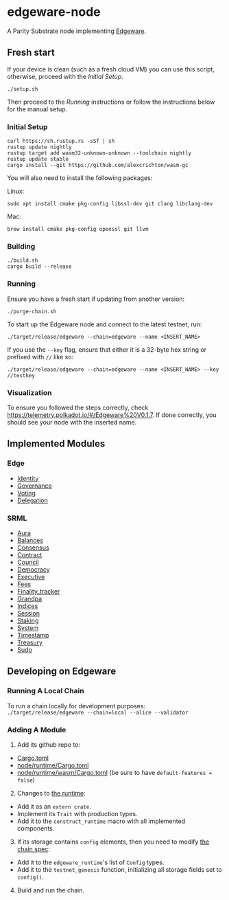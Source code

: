 # edgeware-node

A Parity Substrate node implementing [Edgeware](https://edgewa.re).

## Fresh start
If your device is clean (such as a fresh cloud VM) you can use this script, otherwise, proceed with the *Initial Setup*.
```
./setup.sh
```
Then proceed to the *Running* instructions or follow the instructions below for the manual setup.

### Initial Setup

```
curl https://sh.rustup.rs -sSf | sh
rustup update nightly
rustup target add wasm32-unknown-unknown --toolchain nightly
rustup update stable
cargo install --git https://github.com/alexcrichton/wasm-gc
```

You will also need to install the following packages:

Linux:
```
sudo apt install cmake pkg-config libssl-dev git clang libclang-dev
```

Mac:
```
brew install cmake pkg-config openssl git llvm
```

### Building

```
./build.sh
cargo build --release
```

### Running

Ensure you have a fresh start if updating from another version:
```
./purge-chain.sh
```
To start up the Edgeware node and connect to the latest testnet, run:
```
./target/release/edgeware --chain=edgeware --name <INSERT_NAME>
```

If you use the `--key` flag, ensure that either it is a 32-byte hex string or prefixed with `//` like so:
```
./target/release/edgeware --chain=edgeware --name <INSERT_NAME> --key //testkey
```

### Visualization

To ensure you followed the steps correctly, check https://telemetry.polkadot.io/#/Edgeware%20V0.1.7. If done correctly, you should see your node with the inserted name.

## Implemented Modules

### Edge

* [Identity](modules/edge-identity)
* [Governance](modules/edge-governance)
* [Voting](modules/edge-voting)
* [Delegation](modules/edge-delegation)

### SRML

* [Aura](https://github/com/paritytech/substrate/tree/master/srml/aura)
* [Balances](https://github/com/paritytech/substrate/tree/master/srml/balances)
* [Consensus](https://github/com/paritytech/substrate/tree/master/srml/consensus)
* [Contract](https://github/com/paritytech/substrate/tree/master/srml/contract)
* [Council](https://github/com/paritytech/substrate/tree/master/srml/council)
* [Democracy](https://github/com/paritytech/substrate/tree/master/srml/democracy)
* [Executive](https://github/com/paritytech/substrate/tree/master/srml/executive)
* [Fees](https://github/com/paritytech/substrate/tree/master/srml/fees)
* [Finality_tracker](https://github/com/paritytech/substrate/tree/master/srml/finality-tracker)
* [Grandpa](https://github/com/paritytech/substrate/tree/master/srml/grandpa)
* [Indices](https://github/com/paritytech/substrate/tree/master/srml/indices)
* [Session](https://github/com/paritytech/substrate/tree/master/srml/session)
* [Staking](https://github/com/paritytech/substrate/tree/master/srml/staking)
* [System](https://github/com/paritytech/substrate/tree/master/srml/system)
* [Timestamp](https://github/com/paritytech/substrate/tree/master/srml/timestamp)
* [Treasury](https://github/com/paritytech/substrate/tree/master/srml/treasury)
* [Sudo](https://github/com/paritytech/substrate/tree/master/srml/sudo)

## Developing on Edgeware

### Running A Local Chain

To run a chain locally for development purposes: `./target/release/edgeware --chain=local --alice --validator`

### Adding A Module

1. Add its github repo to:
  - [Cargo.toml](Cargo.toml)
  - [node/runtime/Cargo.toml](node/runtime/Cargo.toml)
  - [node/runtime/wasm/Cargo.toml](node/runtime/wasm/Cargo.toml) (be sure to have `default-features = false`)
2. Changes to [the runtime](node/runtime/src/lib.rs):
  - Add it as an `extern crate`.
  - Implement its `Trait` with production types.
  - Add it to the `construct_runtime` macro with all implemented components.
3. If its storage contains `config` elements, then you need to modify [the chain spec](node/src/chain_spec.rs):
  - Add it to the `edgeware_runtime`'s list of `Config` types.
  - Add it to the `testnet_genesis` function, initializing all storage fields set to `config()`.
4. Build and run the chain.

